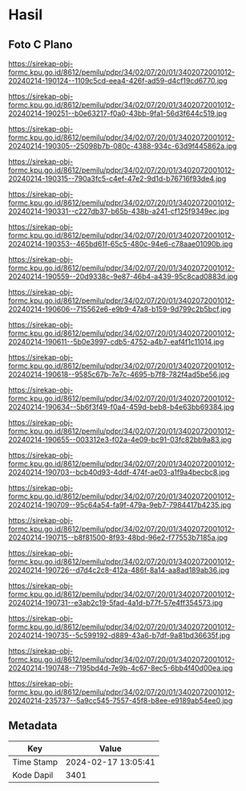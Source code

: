 # Hasil

## Foto C Plano

https://sirekap-obj-formc.kpu.go.id/8612/pemilu/pdpr/34/02/07/20/01/3402072001012-20240214-190124--1109c5cd-eea4-426f-ad59-d4cf19cd6770.jpg

https://sirekap-obj-formc.kpu.go.id/8612/pemilu/pdpr/34/02/07/20/01/3402072001012-20240214-190251--b0e63217-f0a0-43bb-9fa1-56d3f644c519.jpg

https://sirekap-obj-formc.kpu.go.id/8612/pemilu/pdpr/34/02/07/20/01/3402072001012-20240214-190305--25098b7b-080c-4388-934c-63d9f445862a.jpg

https://sirekap-obj-formc.kpu.go.id/8612/pemilu/pdpr/34/02/07/20/01/3402072001012-20240214-190315--790a3fc5-c4ef-47e2-9d1d-b76716f93de4.jpg

https://sirekap-obj-formc.kpu.go.id/8612/pemilu/pdpr/34/02/07/20/01/3402072001012-20240214-190331--c227db37-b65b-438b-a241-cf125f9349ec.jpg

https://sirekap-obj-formc.kpu.go.id/8612/pemilu/pdpr/34/02/07/20/01/3402072001012-20240214-190353--465bd61f-65c5-480c-94e6-c78aae01090b.jpg

https://sirekap-obj-formc.kpu.go.id/8612/pemilu/pdpr/34/02/07/20/01/3402072001012-20240214-190559--20d9338c-9e87-46b4-a439-95c8cad0883d.jpg

https://sirekap-obj-formc.kpu.go.id/8612/pemilu/pdpr/34/02/07/20/01/3402072001012-20240214-190606--715562e6-e9b9-47a8-b159-9d799c2b5bcf.jpg

https://sirekap-obj-formc.kpu.go.id/8612/pemilu/pdpr/34/02/07/20/01/3402072001012-20240214-190611--5b0e3997-cdb5-4752-a4b7-eaf4f1c11014.jpg

https://sirekap-obj-formc.kpu.go.id/8612/pemilu/pdpr/34/02/07/20/01/3402072001012-20240214-190618--9585c67b-7e7c-4695-b7f8-782f4ad5be56.jpg

https://sirekap-obj-formc.kpu.go.id/8612/pemilu/pdpr/34/02/07/20/01/3402072001012-20240214-190634--5b6f3f49-f0a4-459d-beb8-b4e63bb69384.jpg

https://sirekap-obj-formc.kpu.go.id/8612/pemilu/pdpr/34/02/07/20/01/3402072001012-20240214-190655--003312e3-f02a-4e09-bc91-03fc82bb9a83.jpg

https://sirekap-obj-formc.kpu.go.id/8612/pemilu/pdpr/34/02/07/20/01/3402072001012-20240214-190703--bcb40d93-4ddf-474f-ae03-a1f9a4becbc8.jpg

https://sirekap-obj-formc.kpu.go.id/8612/pemilu/pdpr/34/02/07/20/01/3402072001012-20240214-190709--95c64a54-fa9f-479a-9eb7-7984417b4235.jpg

https://sirekap-obj-formc.kpu.go.id/8612/pemilu/pdpr/34/02/07/20/01/3402072001012-20240214-190715--b8f81500-8f93-48bd-96e2-f77553b7185a.jpg

https://sirekap-obj-formc.kpu.go.id/8612/pemilu/pdpr/34/02/07/20/01/3402072001012-20240214-190726--d7d4c2c8-412a-486f-8a14-aa8ad189ab36.jpg

https://sirekap-obj-formc.kpu.go.id/8612/pemilu/pdpr/34/02/07/20/01/3402072001012-20240214-190731--e3ab2c19-5fad-4a1d-b77f-57e4ff354573.jpg

https://sirekap-obj-formc.kpu.go.id/8612/pemilu/pdpr/34/02/07/20/01/3402072001012-20240214-190735--5c599192-d889-43a6-b7df-9a81bd36635f.jpg

https://sirekap-obj-formc.kpu.go.id/8612/pemilu/pdpr/34/02/07/20/01/3402072001012-20240214-190748--7195bd4d-7e9b-4c67-8ec5-6bb4f40d00ea.jpg

https://sirekap-obj-formc.kpu.go.id/8612/pemilu/pdpr/34/02/07/20/01/3402072001012-20240214-235737--5a9cc545-7557-45f8-b8ee-e9189ab54ee0.jpg


## Metadata

| Key        | Value               |
| ---------- | ------------------- |
| Time Stamp | 2024-02-17 13:05:41 |
| Kode Dapil | 3401                |



